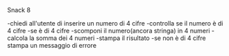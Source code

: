Snack 8

-chiedi all'utente di inserire un numero di 4 cifre
-controlla se il numero è di 4 cifre
-se è di 4 cifre
    -scomponi il numero(ancora stringa) in 4 numeri
    -calcola la somma dei 4 numeri
    -stampa il risultato
-se non è di 4 cifre stampa un messaggio di errore    
